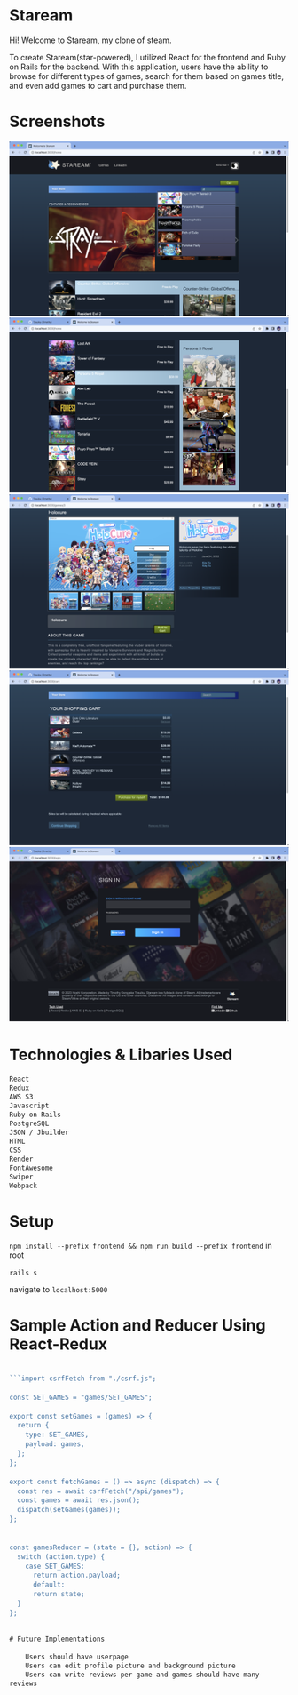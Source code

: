 # Staream

Hi! Welcome to Staream, my clone of steam.

To create Staream(star-powered), I utilized React for the frontend and Ruby on Rails for the backend. With this application, users have the ability to browse for different types of games, search for them based on games title, and even add games to cart and purchase them.

# Screenshots

![Screenshot](screenshots/first.png)
![Screenshot](screenshots/second.png)
![Screenshot](screenshots/third.png)
![Screenshot](screenshots/fourth.png)
![Screenshot](screenshots/fifth.png)

# Technologies & Libaries Used

    React
    Redux
    AWS S3
    Javascript
    Ruby on Rails
    PostgreSQL
    JSON / Jbuilder
    HTML
    CSS
    Render
    FontAwesome
    Swiper
    Webpack

# Setup

`npm install --prefix frontend && npm run build --prefix frontend` in root

`rails s`

navigate to `localhost:5000`

# Sample Action and Reducer Using React-Redux
``` javascript

```import csrfFetch from "./csrf.js";

const SET_GAMES = "games/SET_GAMES";

export const setGames = (games) => {
  return {
    type: SET_GAMES,
    payload: games,
  };
};

export const fetchGames = () => async (dispatch) => {
  const res = await csrfFetch("/api/games");
  const games = await res.json();
  dispatch(setGames(games));
};


const gamesReducer = (state = {}, action) => {
  switch (action.type) {
    case SET_GAMES:
      return action.payload;
      default:
      return state;
  }
};
```

```

# Future Implementations

    Users should have userpage
    Users can edit profile picture and background picture
    Users can write reviews per game and games should have many reviews
